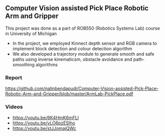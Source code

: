 ## Computer Vision assisted Pick Place Robotic Arm and Gripper

This project was done as a part of ROB550 (Robotics Systems Lab) course in University of Michigan

- In the project, we employed Kinnect depth sensor and RGB camera to implement block detection and colour detection algorithm
- We also developed a trajectory module to generate smooth and safe paths using inverse kinematicsm, obstacle avoidance and path-smoothing algorithms

### Report
https://github.com/nalinbendapudi/Computer-Vision-assisted-Pick-Place-Robotic-Arm-and-Gripper/blob/master/ArmLab-PickPlace.pdf

### Videos
- https://youtu.be/6K4HmK6mFLI
- https://youtu.be/vLO6pzESlho
- https://youtu.be/stJJomajQWc
